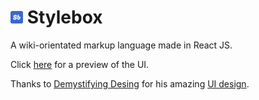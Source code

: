 # <img src="/public/assets/stylebox/logo.svg" alt="Logo" width="20"/> Stylebox
A wiki-orientated markup language made in React JS.

Click [here](https://zhyov.github.io/Stylebox/) for a preview of the UI.

Thanks to [Demystifying Desing](https://www.youtube.com/@DemystifyingDesign) for his amazing [UI design](https://www.youtube.com/watch?v=dGeH3FflBWA).